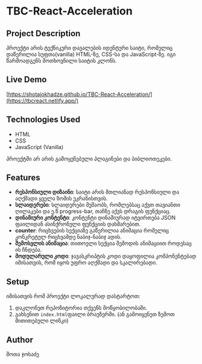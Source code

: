 # TBC-React-Acceleration

## Project Description

პროექტი არის ტექნიკური დავალების იდენტური საიტი, რომელიც დაწერილია სუფთა(vanilla) HTML-ზე, CSS-სა და JavaScript-ზე. იგი წარმოადგენს მოთხოვნილი საიტის კლონს.

## Live Demo

[https://shotajokhadze.github.io/TBC-React-Acceleration/](https://tbcreact.netlify.app/)

## Technologies Used

- HTML
- CSS
- JavaScript (Vanilla)

პროექტში არ არის გამოყენებული პლაგინები და ბიბლიოთეკები.

## Features
- **რესპონსიული დიზაინი**: საიტი არის მთლიანად რესპონსიული და აღქმადი ყველა ზომის ეკრანისთვის.
- **სლაიდერები**: სლაიდერები მუშაობს, რომლებსაც აქვთ თავიანთი ღილაკები და ე.წ progress-bar, თაჩზე აქვს დრაგის ფუნქციაც.
- **დინამიური კონტენტი**: კონტენტი დინამიურად იტვირთება JSON ფაილიდან ასინქრონული ფუნქციის დახმარებით.
- **counter**: რიცხვების სექციაზე გაწერილია ანიმაცია რომელიც კონკრეტულ რიცხვამდე ნაბიჯ-ნაბიჯ ადის.
- **შემოსვლის ანიმაცია**: თითოელი სექცია შემოდის ანიმაციით როდესაც ის ჩნდება.
- **მოდულარული კოდი**: ჯავასკრიპტის კოდი დაყოფილია კომპონენტებად იმისათვის, რომ იყოს უფრო აღქმადი და სკალირებადი.

## Setup

იმისათვის რომ პროექტი ლოკალურად დასტარტოთ:

1. დაკლონეთ რეპოზიტორია თქვენს მოწყობილობაში.
2. გახსენით `index.html`ფაილი ბრაუზერში. (ან გამოიყენეთ ზემოთ მითითებული ლინკი)

## Author
შოთა ჯოხაძე
